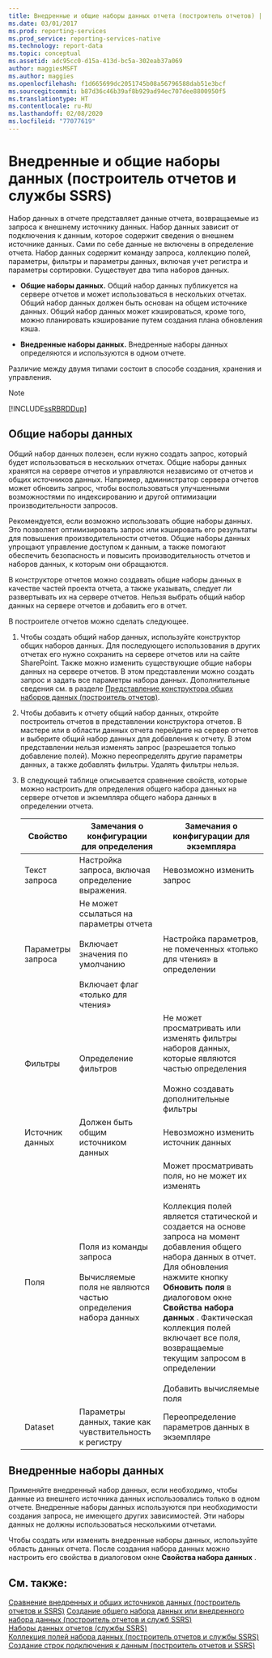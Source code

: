 ```yaml
---
title: Внедренные и общие наборы данных отчета (построитель отчетов) | Документация Майкрософт
ms.date: 03/01/2017
ms.prod: reporting-services
ms.prod_service: reporting-services-native
ms.technology: report-data
ms.topic: conceptual
ms.assetid: adc95cc0-d15a-413d-bc5a-302eab37a069
author: maggiesMSFT
ms.author: maggies
ms.openlocfilehash: f1d665699dc2051745b08a56796588dab51e3bcf
ms.sourcegitcommit: b87d36c46b39af8b929ad94ec707dee8800950f5
ms.translationtype: HT
ms.contentlocale: ru-RU
ms.lasthandoff: 02/08/2020
ms.locfileid: "77077619"
---
```

# <a name="embedded-and-shared-datasets-report-builder-and-ssrs"></a>Внедренные и общие наборы данных (построитель отчетов и службы SSRS)
  Набор данных в отчете представляет данные отчета, возвращаемые из запроса к внешнему источнику данных. Набор данных зависит от подключения к данным, которое содержит сведения о внешнем источнике данных. Сами по себе данные не включены в определение отчета. Набор данных содержит команду запроса, коллекцию полей, параметры, фильтры и параметры данных, включая учет регистра и параметры сортировки. Существует два типа наборов данных.  
  
-   **Общие наборы данных.** Общий набор данных публикуется на сервере отчетов и может использоваться в нескольких отчетах. Общий набор данных должен быть основан на общем источнике данных. Общий набор данных может кэшироваться, кроме того, можно планировать кэширование путем создания плана обновления кэша.  
  
-   **Внедренные наборы данных.** Внедренные наборы данных определяются и используются в одном отчете.  
  
 Различие между двумя типами состоит в способе создания, хранения и управления.  
  
> [!NOTE]  
>  [!INCLUDE[ssRBRDDup](../../includes/ssrbrddup-md.md)]  
  
## <a name="shared-datasets"></a>Общие наборы данных  
 Общий набор данных полезен, если нужно создать запрос, который будет использоваться в нескольких отчетах. Общие наборы данных хранятся на сервере отчетов и управляются независимо от отчетов и общих источников данных. Например, администратор сервера отчетов может обновить запрос, чтобы воспользоваться улучшенными возможностями по индексированию и другой оптимизации производительности запросов.  
  
 Рекомендуется, если возможно использовать общие наборы данных. Это позволяет оптимизировать запрос или кэшировать его результаты для повышения производительности отчетов. Общие наборы данных упрощают управление доступом к данным, а также помогают обеспечить безопасность и повысить производительность отчетов и наборов данных, к которым они обращаются.  
  
 В конструкторе отчетов можно создавать общие наборы данных в качестве частей проекта отчета, а также указывать, следует ли развертывать их на сервере отчетов. Нельзя выбрать общий набор данных на сервере отчетов и добавить его в отчет.  
  
 В построителе отчетов можно сделать следующее.  
  
1.  Чтобы создать общий набор данных, используйте конструктор общих наборов данных. Для последующего использования в других отчетах его нужно сохранить на сервере отчетов или на сайте SharePoint. Также можно изменить существующие общие наборы данных на сервере отчетов. В этом представлении можно создать запрос и задать все параметры набора данных. Дополнительные сведения см. в разделе [Представление конструктора общих наборов данных (построитель отчетов)](../../reporting-services/report-builder/shared-dataset-design-view-report-builder.md).  
  
2.  Чтобы добавить к отчету общий набор данных, откройте построитель отчетов в представлении конструктора отчетов. В мастере или в области данных отчета перейдите на сервер отчетов и выберите общий набор данных для добавления к отчету. В этом представлении нельзя изменять запрос (разрешается только добавление полей). Можно переопределять другие параметры данных, а также добавлять фильтры. Удалять фильтры нельзя.  
  
3.  В следующей таблице описывается сравнение свойств, которые можно настроить для определения общего набора данных на сервере отчетов и экземпляра общего набора данных в определении отчета.  
  
    |Свойство|Замечания о конфигурации для определения|Замечания о конфигурации для экземпляра|  
    |--------------|--------------------------------------------|------------------------------------------|  
    |Текст запроса|Настройка запроса, включая определение выражения.|Невозможно изменить запрос|  
    |Параметры запроса|Не может ссылаться на параметры отчета<br /><br /> Включает значения по умолчанию<br /><br /> Включает флаг «только для чтения»|Настройка параметров, не помеченных «только для чтения» в определении|  
    |Фильтры|Определение фильтров|Не может просматривать или изменять фильтры наборов данных, которые являются частью определения<br /><br /> Можно создавать дополнительные фильтры|  
    |Источник данных|Должен быть общим источником данных|Невозможно изменить источник данных|  
    |Поля|Поля из команды запроса<br /><br /> Вычисляемые поля не являются частью определения набора данных|Может просматривать поля, но не может их изменять<br /><br /> Коллекция полей является статической и создается на основе запроса на момент добавления общего набора данных в отчет. Для обновления нажмите кнопку **Обновить поля** в диалоговом окне **Свойства набора данных** . Фактическая коллекция полей включает все поля, возвращаемые текущим запросом в определении<br /><br /> Добавить вычисляемые поля|  
    |Dataset|Параметры данных, такие как чувствительность к регистру|Переопределение параметров данных в экземпляре|  
  
## <a name="embedded-datasets"></a>Внедренные наборы данных  
 Применяйте внедренный набор данных, если необходимо, чтобы данные из внешнего источника данных использовались только в одном отчете. Внедренные наборы данных используются при необходимости создания запроса, не имеющего других зависимостей. Эти наборы данных не должны использоваться несколькими отчетами.  
  
 Чтобы создать или изменить внедренные наборы данных, используйте область данных отчета. После создания набора данных можно настроить его свойства в диалоговом окне **Свойства набора данных** .  
  
## <a name="see-also"></a>См. также:  
 [Сравнение внедренных и общих источников данных (построитель отчетов и SSRS)](compare-shared-embedded-data-sources-report-builder-ssrs.md) [Создание общего набора данных или внедренного набора данных (построитель отчетов и служб SSRS)](../../reporting-services/report-data/create-a-shared-dataset-or-embedded-dataset-report-builder-and-ssrs.md)   
 [Наборы данных отчетов (службы SSRS)](../../reporting-services/report-data/report-datasets-ssrs.md)   
 [Коллекция полей набора данных (построитель отчетов и службы SSRS)](../../reporting-services/report-data/dataset-fields-collection-report-builder-and-ssrs.md)   
 [Создание строк подключения к данным (построитель отчетов и SSRS)](../../reporting-services/report-data/data-connections-data-sources-and-connection-strings-report-builder-and-ssrs.md)  
  
  
